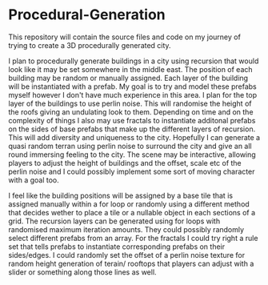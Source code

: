 # Procedural-Generation
This repository will contain the source files and code on my journey of trying to create a 3D procedurally generated city.

I plan to procedurally generate buildings in a city using recursion that would look like it may be set somewhere in the middle east. The position of each building may be random or manually assigned. Each layer of the building will be instantiated with a prefab. My goal is to try and model these prefabs myself however I don't have much experience in this area. I plan for the top layer of the buildings to use perlin noise. This will randomise the height of the roofs giving an undulating look to them. Depending on time and on the complexity of things I also may use fractals to instantiate additonal prefabs on the sides of base prefabs that make up the different layers of recursion. This will add diversity and uniqueness to the city. Hopefully I can generate a quasi random terran using perlin noise to surround the city and give an all round immersing feeling to the city. The scene may be interactive, allowing players to adjust the height of buildings and the offset, scale etc of the perlin noise and I could possibly implement some sort of moving character with a goal too.

I feel like the building positions will be assigned by a base tile that is assigned manually within a for loop or randomly using a different method that decides wether to place a tile or a nullable object in each sections of a grid. The recursion layers can be generated using for loops with randomised maximum iteration amounts. They could possibly randomly select different prefabs from an array. For the fractals I could try right a rule set that tells prefabs to instantiate corresponding prefabs on their sides/edges. I could randomly set the offset of a perlin noise texture for random height generation of terain/ rooftops that players can adjust with a slider or something along those lines as well.
